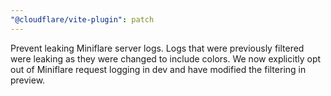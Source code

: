 ```yaml
---
"@cloudflare/vite-plugin": patch
---
```


Prevent leaking Miniflare server logs. Logs that were previously filtered were leaking as they were changed to include colors. We now explicitly opt out of Miniflare request logging in dev and have modified the filtering in preview.
